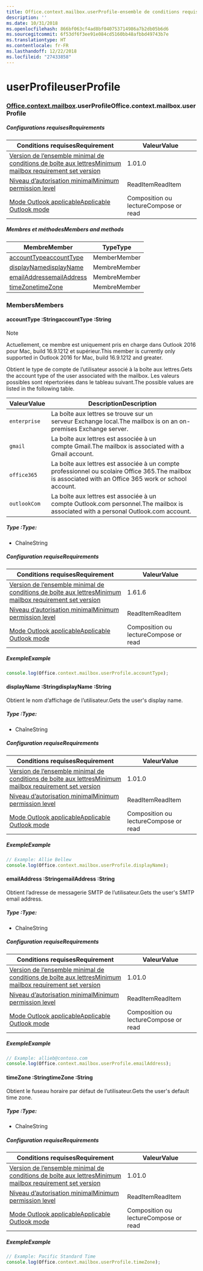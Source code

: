 ```yaml
---
title: Office.context.mailbox.userProfile-ensemble de conditions requises 1.7
description: ''
ms.date: 10/31/2018
ms.openlocfilehash: 866bf063cf4ad8bf040753714986a7b2db05b6d6
ms.sourcegitcommit: 6f53df6f3ee91e084cd5160bb48afbbd49743b7e
ms.translationtype: HT
ms.contentlocale: fr-FR
ms.lasthandoff: 12/22/2018
ms.locfileid: "27433858"
---
```

# <a name="userprofile"></a><span data-ttu-id="ded6e-102">userProfile</span><span class="sxs-lookup"><span data-stu-id="ded6e-102">userProfile</span></span>

### <a name="officeofficemdcontextofficecontextmdmailboxofficecontextmailboxmduserprofile"></a><span data-ttu-id="ded6e-103">[Office](Office.md)[.context](Office.context.md)[.mailbox](Office.context.mailbox.md).userProfile</span><span class="sxs-lookup"><span data-stu-id="ded6e-103">Office.context.mailbox.userProfile</span></span>

##### <a name="requirements"></a><span data-ttu-id="ded6e-104">Configurations requises</span><span class="sxs-lookup"><span data-stu-id="ded6e-104">Requirements</span></span>

|<span data-ttu-id="ded6e-105">Conditions requises</span><span class="sxs-lookup"><span data-stu-id="ded6e-105">Requirement</span></span>| <span data-ttu-id="ded6e-106">Valeur</span><span class="sxs-lookup"><span data-stu-id="ded6e-106">Value</span></span>|
|---|---|
|[<span data-ttu-id="ded6e-107">Version de l’ensemble minimal de conditions de boîte aux lettres</span><span class="sxs-lookup"><span data-stu-id="ded6e-107">Minimum mailbox requirement set version</span></span>](/office/dev/add-ins/reference/requirement-sets/outlook-api-requirement-sets)| <span data-ttu-id="ded6e-108">1.0</span><span class="sxs-lookup"><span data-stu-id="ded6e-108">1.0</span></span>|
|[<span data-ttu-id="ded6e-109">Niveau d’autorisation minimal</span><span class="sxs-lookup"><span data-stu-id="ded6e-109">Minimum permission level</span></span>](https://docs.microsoft.com/outlook/add-ins/understanding-outlook-add-in-permissions)| <span data-ttu-id="ded6e-110">ReadItem</span><span class="sxs-lookup"><span data-stu-id="ded6e-110">ReadItem</span></span>|
|[<span data-ttu-id="ded6e-111">Mode Outlook applicable</span><span class="sxs-lookup"><span data-stu-id="ded6e-111">Applicable Outlook mode</span></span>](https://docs.microsoft.com/outlook/add-ins/#extension-points)| <span data-ttu-id="ded6e-112">Composition ou lecture</span><span class="sxs-lookup"><span data-stu-id="ded6e-112">Compose or read</span></span>|

##### <a name="members-and-methods"></a><span data-ttu-id="ded6e-113">Membres et méthodes</span><span class="sxs-lookup"><span data-stu-id="ded6e-113">Members and methods</span></span>

| <span data-ttu-id="ded6e-114">Membre</span><span class="sxs-lookup"><span data-stu-id="ded6e-114">Member</span></span> | <span data-ttu-id="ded6e-115">Type</span><span class="sxs-lookup"><span data-stu-id="ded6e-115">Type</span></span> |
|--------|------|
| [<span data-ttu-id="ded6e-116">accountType</span><span class="sxs-lookup"><span data-stu-id="ded6e-116">accountType</span></span>](#accounttype-string) | <span data-ttu-id="ded6e-117">Member</span><span class="sxs-lookup"><span data-stu-id="ded6e-117">Member</span></span> |
| [<span data-ttu-id="ded6e-118">displayName</span><span class="sxs-lookup"><span data-stu-id="ded6e-118">displayName</span></span>](#displayname-string) | <span data-ttu-id="ded6e-119">Membre</span><span class="sxs-lookup"><span data-stu-id="ded6e-119">Member</span></span> |
| [<span data-ttu-id="ded6e-120">emailAddress</span><span class="sxs-lookup"><span data-stu-id="ded6e-120">emailAddress</span></span>](#emailaddress-string) | <span data-ttu-id="ded6e-121">Membre</span><span class="sxs-lookup"><span data-stu-id="ded6e-121">Member</span></span> |
| [<span data-ttu-id="ded6e-122">timeZone</span><span class="sxs-lookup"><span data-stu-id="ded6e-122">timeZone</span></span>](#timezone-string) | <span data-ttu-id="ded6e-123">Membre</span><span class="sxs-lookup"><span data-stu-id="ded6e-123">Member</span></span> |

### <a name="members"></a><span data-ttu-id="ded6e-124">Members</span><span class="sxs-lookup"><span data-stu-id="ded6e-124">Members</span></span>

####  <a name="accounttype-string"></a><span data-ttu-id="ded6e-125">accountType :String</span><span class="sxs-lookup"><span data-stu-id="ded6e-125">accountType :String</span></span>

> [!NOTE]
> <span data-ttu-id="ded6e-126">Actuellement, ce membre est uniquement pris en charge dans Outlook 2016 pour Mac, build 16.9.1212 et supérieur.</span><span class="sxs-lookup"><span data-stu-id="ded6e-126">This member is currently only supported in Outlook 2016 for Mac, build 16.9.1212 and greater.</span></span>

<span data-ttu-id="ded6e-127">Obtient le type de compte de l’utilisateur associé à la boîte aux lettres.</span><span class="sxs-lookup"><span data-stu-id="ded6e-127">Gets the account type of the user associated with the mailbox.</span></span> <span data-ttu-id="ded6e-128">Les valeurs possibles sont répertoriées dans le tableau suivant.</span><span class="sxs-lookup"><span data-stu-id="ded6e-128">The possible values are listed in the following table.</span></span>

| <span data-ttu-id="ded6e-129">Valeur</span><span class="sxs-lookup"><span data-stu-id="ded6e-129">Value</span></span> | <span data-ttu-id="ded6e-130">Description</span><span class="sxs-lookup"><span data-stu-id="ded6e-130">Description</span></span> |
|-------|-------------|
| `enterprise` | <span data-ttu-id="ded6e-131">La boîte aux lettres se trouve sur un serveur Exchange local.</span><span class="sxs-lookup"><span data-stu-id="ded6e-131">The mailbox is on an on-premises Exchange server.</span></span> |
| `gmail` | <span data-ttu-id="ded6e-132">La boîte aux lettres est associée à un compte Gmail.</span><span class="sxs-lookup"><span data-stu-id="ded6e-132">The mailbox is associated with a Gmail account.</span></span> |
| `office365` | <span data-ttu-id="ded6e-133">La boîte aux lettres est associée à un compte professionnel ou scolaire Office 365.</span><span class="sxs-lookup"><span data-stu-id="ded6e-133">The mailbox is associated with an Office 365 work or school account.</span></span> |
| `outlookCom` | <span data-ttu-id="ded6e-134">La boîte aux lettres est associée à un compte Outlook.com personnel.</span><span class="sxs-lookup"><span data-stu-id="ded6e-134">The mailbox is associated with a personal Outlook.com account.</span></span> |

##### <a name="type"></a><span data-ttu-id="ded6e-135">Type :</span><span class="sxs-lookup"><span data-stu-id="ded6e-135">Type:</span></span>

*   <span data-ttu-id="ded6e-136">Chaîne</span><span class="sxs-lookup"><span data-stu-id="ded6e-136">String</span></span>

##### <a name="requirements"></a><span data-ttu-id="ded6e-137">Configuration requise</span><span class="sxs-lookup"><span data-stu-id="ded6e-137">Requirements</span></span>

|<span data-ttu-id="ded6e-138">Conditions requises</span><span class="sxs-lookup"><span data-stu-id="ded6e-138">Requirement</span></span>| <span data-ttu-id="ded6e-139">Valeur</span><span class="sxs-lookup"><span data-stu-id="ded6e-139">Value</span></span>|
|---|---|
|[<span data-ttu-id="ded6e-140">Version de l’ensemble minimal de conditions de boîte aux lettres</span><span class="sxs-lookup"><span data-stu-id="ded6e-140">Minimum mailbox requirement set version</span></span>](/office/dev/add-ins/reference/requirement-sets/outlook-api-requirement-sets)| <span data-ttu-id="ded6e-141">1.6</span><span class="sxs-lookup"><span data-stu-id="ded6e-141">1.6</span></span> |
|[<span data-ttu-id="ded6e-142">Niveau d’autorisation minimal</span><span class="sxs-lookup"><span data-stu-id="ded6e-142">Minimum permission level</span></span>](https://docs.microsoft.com/outlook/add-ins/understanding-outlook-add-in-permissions)| <span data-ttu-id="ded6e-143">ReadItem</span><span class="sxs-lookup"><span data-stu-id="ded6e-143">ReadItem</span></span>|
|[<span data-ttu-id="ded6e-144">Mode Outlook applicable</span><span class="sxs-lookup"><span data-stu-id="ded6e-144">Applicable Outlook mode</span></span>](https://docs.microsoft.com/outlook/add-ins/#extension-points)| <span data-ttu-id="ded6e-145">Composition ou lecture</span><span class="sxs-lookup"><span data-stu-id="ded6e-145">Compose or read</span></span>|

##### <a name="example"></a><span data-ttu-id="ded6e-146">Exemple</span><span class="sxs-lookup"><span data-stu-id="ded6e-146">Example</span></span>

```js
console.log(Office.context.mailbox.userProfile.accountType);
```

####  <a name="displayname-string"></a><span data-ttu-id="ded6e-147">displayName :String</span><span class="sxs-lookup"><span data-stu-id="ded6e-147">displayName :String</span></span>

<span data-ttu-id="ded6e-148">Obtient le nom d’affichage de l’utilisateur.</span><span class="sxs-lookup"><span data-stu-id="ded6e-148">Gets the user's display name.</span></span>

##### <a name="type"></a><span data-ttu-id="ded6e-149">Type :</span><span class="sxs-lookup"><span data-stu-id="ded6e-149">Type:</span></span>

*   <span data-ttu-id="ded6e-150">Chaîne</span><span class="sxs-lookup"><span data-stu-id="ded6e-150">String</span></span>

##### <a name="requirements"></a><span data-ttu-id="ded6e-151">Configuration requise</span><span class="sxs-lookup"><span data-stu-id="ded6e-151">Requirements</span></span>

|<span data-ttu-id="ded6e-152">Conditions requises</span><span class="sxs-lookup"><span data-stu-id="ded6e-152">Requirement</span></span>| <span data-ttu-id="ded6e-153">Valeur</span><span class="sxs-lookup"><span data-stu-id="ded6e-153">Value</span></span>|
|---|---|
|[<span data-ttu-id="ded6e-154">Version de l’ensemble minimal de conditions de boîte aux lettres</span><span class="sxs-lookup"><span data-stu-id="ded6e-154">Minimum mailbox requirement set version</span></span>](/office/dev/add-ins/reference/requirement-sets/outlook-api-requirement-sets)| <span data-ttu-id="ded6e-155">1.0</span><span class="sxs-lookup"><span data-stu-id="ded6e-155">1.0</span></span>|
|[<span data-ttu-id="ded6e-156">Niveau d’autorisation minimal</span><span class="sxs-lookup"><span data-stu-id="ded6e-156">Minimum permission level</span></span>](https://docs.microsoft.com/outlook/add-ins/understanding-outlook-add-in-permissions)| <span data-ttu-id="ded6e-157">ReadItem</span><span class="sxs-lookup"><span data-stu-id="ded6e-157">ReadItem</span></span>|
|[<span data-ttu-id="ded6e-158">Mode Outlook applicable</span><span class="sxs-lookup"><span data-stu-id="ded6e-158">Applicable Outlook mode</span></span>](https://docs.microsoft.com/outlook/add-ins/#extension-points)| <span data-ttu-id="ded6e-159">Composition ou lecture</span><span class="sxs-lookup"><span data-stu-id="ded6e-159">Compose or read</span></span>|

##### <a name="example"></a><span data-ttu-id="ded6e-160">Exemple</span><span class="sxs-lookup"><span data-stu-id="ded6e-160">Example</span></span>

```js
// Example: Allie Bellew
console.log(Office.context.mailbox.userProfile.displayName);
```

####  <a name="emailaddress-string"></a><span data-ttu-id="ded6e-161">emailAddress :String</span><span class="sxs-lookup"><span data-stu-id="ded6e-161">emailAddress :String</span></span>

<span data-ttu-id="ded6e-162">Obtient l’adresse de messagerie SMTP de l’utilisateur.</span><span class="sxs-lookup"><span data-stu-id="ded6e-162">Gets the user's SMTP email address.</span></span>

##### <a name="type"></a><span data-ttu-id="ded6e-163">Type :</span><span class="sxs-lookup"><span data-stu-id="ded6e-163">Type:</span></span>

*   <span data-ttu-id="ded6e-164">Chaîne</span><span class="sxs-lookup"><span data-stu-id="ded6e-164">String</span></span>

##### <a name="requirements"></a><span data-ttu-id="ded6e-165">Configuration requise</span><span class="sxs-lookup"><span data-stu-id="ded6e-165">Requirements</span></span>

|<span data-ttu-id="ded6e-166">Conditions requises</span><span class="sxs-lookup"><span data-stu-id="ded6e-166">Requirement</span></span>| <span data-ttu-id="ded6e-167">Valeur</span><span class="sxs-lookup"><span data-stu-id="ded6e-167">Value</span></span>|
|---|---|
|[<span data-ttu-id="ded6e-168">Version de l’ensemble minimal de conditions de boîte aux lettres</span><span class="sxs-lookup"><span data-stu-id="ded6e-168">Minimum mailbox requirement set version</span></span>](/office/dev/add-ins/reference/requirement-sets/outlook-api-requirement-sets)| <span data-ttu-id="ded6e-169">1.0</span><span class="sxs-lookup"><span data-stu-id="ded6e-169">1.0</span></span>|
|[<span data-ttu-id="ded6e-170">Niveau d’autorisation minimal</span><span class="sxs-lookup"><span data-stu-id="ded6e-170">Minimum permission level</span></span>](https://docs.microsoft.com/outlook/add-ins/understanding-outlook-add-in-permissions)| <span data-ttu-id="ded6e-171">ReadItem</span><span class="sxs-lookup"><span data-stu-id="ded6e-171">ReadItem</span></span>|
|[<span data-ttu-id="ded6e-172">Mode Outlook applicable</span><span class="sxs-lookup"><span data-stu-id="ded6e-172">Applicable Outlook mode</span></span>](https://docs.microsoft.com/outlook/add-ins/#extension-points)| <span data-ttu-id="ded6e-173">Composition ou lecture</span><span class="sxs-lookup"><span data-stu-id="ded6e-173">Compose or read</span></span>|

##### <a name="example"></a><span data-ttu-id="ded6e-174">Exemple</span><span class="sxs-lookup"><span data-stu-id="ded6e-174">Example</span></span>

```js
// Example: allieb@contoso.com
console.log(Office.context.mailbox.userProfile.emailAddress);
```

####  <a name="timezone-string"></a><span data-ttu-id="ded6e-175">timeZone :String</span><span class="sxs-lookup"><span data-stu-id="ded6e-175">timeZone :String</span></span>

<span data-ttu-id="ded6e-176">Obtient le fuseau horaire par défaut de l’utilisateur.</span><span class="sxs-lookup"><span data-stu-id="ded6e-176">Gets the user's default time zone.</span></span>

##### <a name="type"></a><span data-ttu-id="ded6e-177">Type :</span><span class="sxs-lookup"><span data-stu-id="ded6e-177">Type:</span></span>

*   <span data-ttu-id="ded6e-178">Chaîne</span><span class="sxs-lookup"><span data-stu-id="ded6e-178">String</span></span>

##### <a name="requirements"></a><span data-ttu-id="ded6e-179">Configuration requise</span><span class="sxs-lookup"><span data-stu-id="ded6e-179">Requirements</span></span>

|<span data-ttu-id="ded6e-180">Conditions requises</span><span class="sxs-lookup"><span data-stu-id="ded6e-180">Requirement</span></span>| <span data-ttu-id="ded6e-181">Valeur</span><span class="sxs-lookup"><span data-stu-id="ded6e-181">Value</span></span>|
|---|---|
|[<span data-ttu-id="ded6e-182">Version de l’ensemble minimal de conditions de boîte aux lettres</span><span class="sxs-lookup"><span data-stu-id="ded6e-182">Minimum mailbox requirement set version</span></span>](/office/dev/add-ins/reference/requirement-sets/outlook-api-requirement-sets)| <span data-ttu-id="ded6e-183">1.0</span><span class="sxs-lookup"><span data-stu-id="ded6e-183">1.0</span></span>|
|[<span data-ttu-id="ded6e-184">Niveau d’autorisation minimal</span><span class="sxs-lookup"><span data-stu-id="ded6e-184">Minimum permission level</span></span>](https://docs.microsoft.com/outlook/add-ins/understanding-outlook-add-in-permissions)| <span data-ttu-id="ded6e-185">ReadItem</span><span class="sxs-lookup"><span data-stu-id="ded6e-185">ReadItem</span></span>|
|[<span data-ttu-id="ded6e-186">Mode Outlook applicable</span><span class="sxs-lookup"><span data-stu-id="ded6e-186">Applicable Outlook mode</span></span>](https://docs.microsoft.com/outlook/add-ins/#extension-points)| <span data-ttu-id="ded6e-187">Composition ou lecture</span><span class="sxs-lookup"><span data-stu-id="ded6e-187">Compose or read</span></span>|

##### <a name="example"></a><span data-ttu-id="ded6e-188">Exemple</span><span class="sxs-lookup"><span data-stu-id="ded6e-188">Example</span></span>

```js
// Example: Pacific Standard Time
console.log(Office.context.mailbox.userProfile.timeZone);
```
